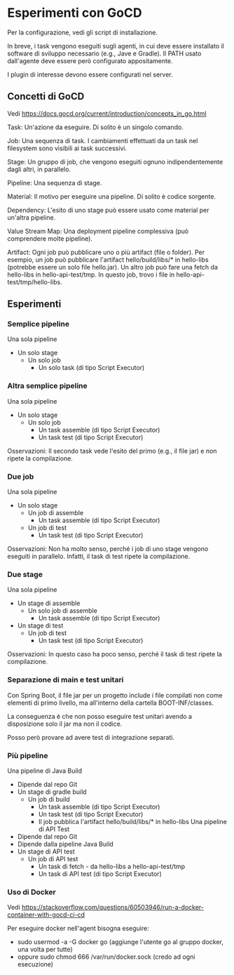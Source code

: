 # Esperimenti con GoCD 

Per la configurazione, vedi gli script di installazione. 

In breve, i task vengono eseguiti sugli agenti, in cui deve essere installato il software di sviluppo necessario (e.g., Jave e Gradle). 
Il PATH usato dall'agente deve essere però configurato appositamente. 

I plugin di interesse devono essere configurati nel server. 

## Concetti di GoCD 

Vedi https://docs.gocd.org/current/introduction/concepts_in_go.html 

Task: 
Un'azione da eseguire. 
Di solito è un singolo comando. 

Job: 
Una sequenza di task. 
I cambiamenti effettuati da un task nel filesystem sono visibili ai task successivi. 

Stage: 
Un gruppo di job, che vengono eseguiti ognuno indipendentemente dagli altri, in parallelo. 

Pipeline: 
Una sequenza di stage. 

Material: 
Il motivo per eseguire una pipeline. 
Di solito è codice sorgente. 

Dependency: 
L'esito di uno stage può essere usato come material per un'altra pipeline. 

Value Stream Map: 
Una deployment pipeline complessiva (può comprendere molte pipeline). 

Artifact: 
Ogni job può pubblicare uno o più artifact (file o folder). 
Per esempio, un job può pubblicare l'artifact hello/build/libs/\* in hello-libs (potrebbe essere un solo file hello.jar). 
Un altro job può fare una fetch da hello-libs in hello-api-test/tmp. 
In questo job, trovo i file in hello-api-test/tmp/hello-libs. 


## Esperimenti 

### Semplice pipeline 

Una sola pipeline 
- Un solo stage 
  - Un solo job 
    - Un solo task (di tipo Script Executor)  

### Altra semplice pipeline 

Una sola pipeline 
- Un solo stage 
  - Un solo job 
    - Un task assemble (di tipo Script Executor)  
    - Un task test (di tipo Script Executor)  

Osservazioni: 
Il secondo task vede l'esito del primo (e.g., il file jar) e non ripete la compilazione. 

### Due job 

Una sola pipeline 
- Un solo stage 
  - Un job di assemble 
    - Un task assemble (di tipo Script Executor)  
  - Un job di test 
    - Un task test (di tipo Script Executor)  

Osservazioni: 
Non ha molto senso, perché i job di uno stage vengono eseguiti in parallelo. 
Infatti, il task di test ripete la compilazione. 

### Due stage 

Una sola pipeline 
- Un stage di assemble
  - Un solo job di assemble 
    - Un task assemble (di tipo Script Executor)  
- Un stage di test
  - Un job di test 
    - Un task test (di tipo Script Executor)  

Osservazioni: 
In questo caso ha poco senso, perché il task di test ripete la compilazione. 

### Separazione di main e test unitari 

Con Spring Boot, il file jar per un progetto include i file compilati non come elementi di primo livello, 
ma all'interno della cartella BOOT-INF/classes. 

La conseguenza è che non posso eseguire test unitari avendo a disposizione solo il jar ma non il codice. 

Posso però provare ad avere test di integrazione separati. 

### Più pipeline 

Una pipeline di Java Build
- Dipende dal repo Git  
- Un stage di gradle build
  - Un job di build 
    - Un task assemble (di tipo Script Executor)  
    - Un task test (di tipo Script Executor) 
    - Il job pubblica l'artifact hello/build/libs/\* in hello-libs 
Una pipeline di API Test 
- Dipende dal repo Git  
- Dipende dalla pipeline Java Build 
- Un stage di API test
  - Un job di API test 
    - Un task di fetch - da hello-libs a hello-api-test/tmp 
    - Un task di API test (di tipo Script Executor)  
	
### Uso di Docker 

Vedi https://stackoverflow.com/questions/60503946/run-a-docker-container-with-gocd-ci-cd 

Per eseguire docker nell'agent bisogna eseguire: 
- sudo usermod -a -G docker go (aggiunge l'utente go al gruppo docker, una volta per tutte) 
- oppure sudo chmod 666 /var/run/docker.sock (credo ad ogni esecuzione) 
